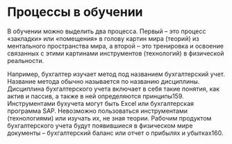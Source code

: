 # Процессы в обучении

В обучении можно выделить два процесса. Первый – это процесс «закладки» или «помещения» в голову картин мира (теорий) из ментального пространства мира, а второй – это тренировка и освоение связанных с этими картинами инструментов (технологий) в физической реальности.

Например, бухгалтер изучает метод под названием бухгалтерский учет. Название метода обычно называется по названию дисциплины. Дисциплина бухгалтерского учета включает в себя такие понятия, как актив и пассив, а также в ней определяются принципы159. Инструментами бухучета могут быть Excel или бухгалтерская программа SAP. Невозможно пользоваться инструментами (технологиями) или изучать их, не зная теории. Рабочим продуктом бухгалтерского учета будут появившиеся в физическом мире документы – бухгалтерский баланс или отчет о прибылях и убытках160.
